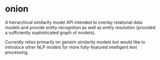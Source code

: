 # onion


A heirarchical similarity model API intended to
overlay relational data models and provide entity
recognition as well as entity resolution (provided
a sufficiently sophisticated graph of models).


Currently relies primarily on gensim similarity models
but would like to introduce other NLP models for more
fully-featured intelligent text processing.
